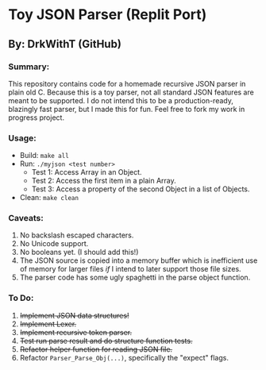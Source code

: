 # Toy JSON Parser (Replit Port)
## By: DrkWithT (GitHub)

### Summary:
This repository contains code for a homemade recursive JSON parser in plain old C. Because this is a toy parser, not all standard JSON features are meant to be supported. I do not intend this to be a production-ready, blazingly fast parser, but I made this for fun. Feel free to fork my work in progress project.

### Usage:
 - Build: `make all`
 - Run: `./myjson <test number>`
    - Test 1: Access Array in an Object.
    - Test 2: Access the first item in a plain Array.
    - Test 3: Access a property of the second Object in a list of Objects.
 - Clean: `make clean`

### Caveats:
 1. No backslash escaped characters.
 2. No Unicode support.
 3. No booleans yet. (I should add this!)
 4. The JSON source is copied into a memory buffer which is inefficient use of memory for larger files _if_ I intend to later support those file sizes.
 5. The parser code has some ugly spaghetti in the parse object function.

### To Do:
 1. ~~Implement JSON data structures!~~
 2. ~~Implement Lexer.~~
 3. ~~Implement recursive token parser.~~
 4. ~~Test run parse result and do structure function tests.~~
 5. ~~Refactor helper function for reading JSON file.~~
 6. Refactor `Parser_Parse_Obj(...)`, specifically the "expect" flags.

